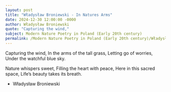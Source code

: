 ```yaml
---
layout: post
title: "Władysław Broniewski - In Natures Arms"
date: 2024-12-30 12:00:00 -0000
author: Władysław Broniewski
quote: "Capturing the wind,"
subject: Modern Nature Poetry in Poland (Early 20th century)
permalink: /Modern Nature Poetry in Poland (Early 20th century)/Władysław Broniewski/Władysław Broniewski - In Natures Arms
---
```


Capturing the wind,
In the arms of the tall grass,
Letting go of worries,
Under the watchful blue sky.

Nature whispers sweet,
Filling the heart with peace,
Here in this sacred space,
Life’s beauty takes its breath.

- Władysław Broniewski
